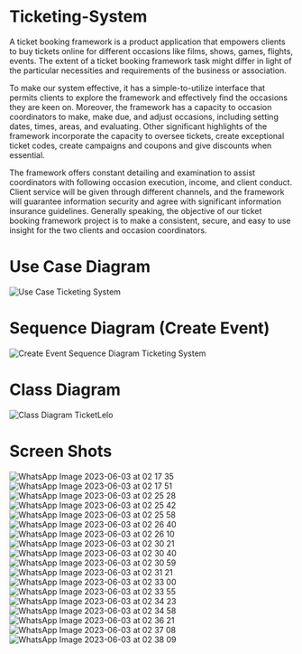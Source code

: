 # Ticketing-System
A ticket booking framework is a product application that empowers clients to buy tickets online for different occasions like films, shows, games, flights, events. The extent of a ticket booking framework task might differ in light of the particular necessities and requirements of the business or association.

To make our system effective, it has a simple-to-utilize interface that permits clients to explore the framework and effectively find the occasions they are keen on. Moreover, the framework has a capacity to occasion coordinators to make, make due, and adjust occasions, including setting dates, times, areas, and evaluating. Other significant highlights of the framework incorporate the capacity to oversee tickets, create exceptional ticket codes, create campaigns and coupons and give discounts when essential.

The framework offers constant detailing and examination to assist coordinators with following occasion execution, income, and client conduct. Client service will be given through different channels, and the framework will guarantee information security and agree with significant information insurance guidelines. Generally speaking, the objective of our ticket booking framework project is to make a consistent, secure, and easy to use insight for the two clients and occasion coordinators.

# Use Case Diagram
![Use Case Ticketing System](https://github.com/basit-nazir-memon/Ticketing-System/assets/123104663/37fa51a2-3708-4ea0-95cc-d444b8f71e8b)

# Sequence Diagram (Create Event)
![Create Event Sequence Diagram Ticketing System](https://github.com/basit-nazir-memon/Ticketing-System/assets/123104663/975f9922-1b9b-412b-be5f-54fbd5b7f3d8)

# Class Diagram
![Class Diagram TicketLelo](https://github.com/basit-nazir-memon/Ticketing-System/assets/123104663/f24ec535-ce88-4c58-83c2-0b9a3beb3360)

# Screen Shots
![WhatsApp Image 2023-06-03 at 02 17 35](https://github.com/basit-nazir-memon/Ticketing-System/assets/123104663/1259e174-7341-4a6c-91c8-02877df4dc78)
![WhatsApp Image 2023-06-03 at 02 17 51](https://github.com/basit-nazir-memon/Ticketing-System/assets/123104663/841e6b65-dab0-4bc7-859d-945a410e62e4)
![WhatsApp Image 2023-06-03 at 02 25 28](https://github.com/basit-nazir-memon/Ticketing-System/assets/123104663/054c1a10-2328-4329-9b03-907f3e0eb23a)
![WhatsApp Image 2023-06-03 at 02 25 42](https://github.com/basit-nazir-memon/Ticketing-System/assets/123104663/3890353f-cc6a-434b-b5d9-ee8bcff65ba5)
![WhatsApp Image 2023-06-03 at 02 25 58](https://github.com/basit-nazir-memon/Ticketing-System/assets/123104663/6258973e-56c0-423f-9434-45e540a14564)
![WhatsApp Image 2023-06-03 at 02 26 40](https://github.com/basit-nazir-memon/Ticketing-System/assets/123104663/0f50858e-11bf-479f-b7a1-6a5302c8e699)
![WhatsApp Image 2023-06-03 at 02 26 10](https://github.com/basit-nazir-memon/Ticketing-System/assets/123104663/03666197-4e0f-4528-aedd-ae6466833c59)
![WhatsApp Image 2023-06-03 at 02 30 21](https://github.com/basit-nazir-memon/Ticketing-System/assets/123104663/e2309e3e-34ad-4ea5-87d1-326ce19546f9)
![WhatsApp Image 2023-06-03 at 02 30 40](https://github.com/basit-nazir-memon/Ticketing-System/assets/123104663/815bb56d-1ad1-4c2d-ab4c-e3330b7c089e)
![WhatsApp Image 2023-06-03 at 02 30 59](https://github.com/basit-nazir-memon/Ticketing-System/assets/123104663/fec63828-5c57-49b8-91d4-15e48c570f79)
![WhatsApp Image 2023-06-03 at 02 31 21](https://github.com/basit-nazir-memon/Ticketing-System/assets/123104663/f10db25c-5d8f-4605-9bf0-475a7384e5d8)
![WhatsApp Image 2023-06-03 at 02 33 00](https://github.com/basit-nazir-memon/Ticketing-System/assets/123104663/fb219648-1fa5-4068-bb77-c5265cfc4c7b)
![WhatsApp Image 2023-06-03 at 02 33 55](https://github.com/basit-nazir-memon/Ticketing-System/assets/123104663/04b135f2-0e9c-4298-9bb8-23303161680e)
![WhatsApp Image 2023-06-03 at 02 34 23](https://github.com/basit-nazir-memon/Ticketing-System/assets/123104663/4e7e012d-bd6d-459a-b14d-1b0c09f65ad8)
![WhatsApp Image 2023-06-03 at 02 34 58](https://github.com/basit-nazir-memon/Ticketing-System/assets/123104663/08335359-6dc8-4558-a7e9-34009705ff89)
![WhatsApp Image 2023-06-03 at 02 36 21](https://github.com/basit-nazir-memon/Ticketing-System/assets/123104663/3ca3a224-c52b-46b0-8f69-835002b5c455)
![WhatsApp Image 2023-06-03 at 02 37 08](https://github.com/basit-nazir-memon/Ticketing-System/assets/123104663/d19f709d-5ada-4b40-96dc-4a0a0e9d43bd)
![WhatsApp Image 2023-06-03 at 02 38 09](https://github.com/basit-nazir-memon/Ticketing-System/assets/123104663/3d958323-1431-4348-9858-9836705da400)
